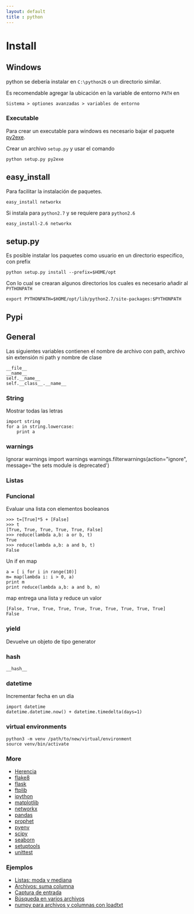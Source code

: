 ```yaml
---
layout: default
title : python
---
```

# Install

## Windows
python se debería instalar en `C:\python26` o un directorio similar.

Es recomendable agregar la ubicación en la variable de entorno `PATH` en

	Sistema > optiones avanzadas > variables de entorno

### Executable
Para crear un executable para windows es necesario bajar el paquete [py2exe](http://py2exe.org/).

Crear un archivo `setup.py` y usar el comando

	python setup.py py2exe

## easy_install
Para facilitar la instalación de paquetes.

	easy_install networkx

Si instala para `python2.7` y se requiere para `python2.6`

	easy_install-2.6 networkx

## setup.py

Es posible instalar los paquetes como usuario en un directorio especifico, con prefix

    python setup.py install --prefix=$HOME/opt

Con lo cual se crearan algunos directorios los cuales es necesario añadir al `PYTHONPATH`

    export PYTHONPATH=$HOME/opt/lib/python2.7/site-packages:$PYTHONPATH

## Pypi

## General

Las siguientes variables contienen el nombre de archivo con path, archivo sin extensión ni path y nombre de clase

    __file__
    __name__
    self.__name__
    self.__class__.__name__

### String
Mostrar todas las letras

	import string
	for a in string.lowercase:
		print a

### warnings
Ignorar warnings
	import warnings
	warnings.filterwarnings(action="ignore", message='the sets module is deprecated')

### Listas

### Funcional

Evaluar una lista con elementos booleanos

	>>> t=[True]*5 + [False]
	>>> t
	[True, True, True, True, True, False]
	>>> reduce(lambda a,b: a or b, t)
	True
	>>> reduce(lambda a,b: a and b, t)
	False

Un if en map

	a = [ i for i in range(10)]
	m= map(lambda i: i > 0, a)
	print m
	print reduce(lambda a,b: a and b, m)

map entrega una lista y reduce un valor

    [False, True, True, True, True, True, True, True, True, True]
    False

### yield

Devuelve un objeto de tipo generator

### hash

	__hash__

### datetime

Incrementar fecha en un día

    import datetime
    datetime.datetime.now() + datetime.timedelta(days=1)

### virtual environments

    python3 -m venv /path/to/new/virtual/environment
    source venv/bin/activate

### More

* [Herencia](/wiki/python/herencia)
* [flake8](/wiki/python/flake8)
* [flask](/wiki/python/flask)
* [ftplib](/wiki/python/ftplib)
* [ipython](/wiki/python/ipython)
* [matplotlib](/wiki/python/matplotlib)
* [networkx](/wiki/python/networkx)
* [pandas](/wiki/python/pandas)
* [prophet](/wiki/python/prophet)
* [pyenv](/wiki/pyenv)
* [scipy](/wiki/python/scipy)
* [seaborn](/wiki/python/seaborn)
* [setuptools](/wiki/python/setuptools)
* [unittest](/wiki/python/unittest)

### Ejemplos

* [Listas: moda y mediana](https://gist.github.com/2832821)
* [Archivos: suma columna](https://gist.github.com/2920582)
* [Captura de entrada](https://gist.github.com/2965892)
* [Búsqueda en varios archivos](https://gist.github.com/3050904)
* [numpy para archivos y columnas con loadtxt](https://gist.github.com/juanpabloaj/4535991)
